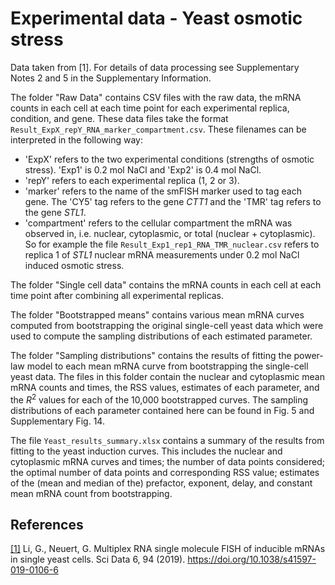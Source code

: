 # Experimental data - Yeast osmotic stress

Data taken from [1]. For details of data processing see Supplementary Notes 2 and 5 in the Supplementary Information.

The folder "Raw Data" contains CSV files with the raw data, the mRNA counts in each cell at each time point for each experimental replica, condition, and gene. These data files take the format `Result_ExpX_repY_RNA_marker_compartment.csv`. These filenames can be interpreted in the following way:
- 'ExpX' refers to the two experimental conditions (strengths of osmotic stress). 'Exp1' is 0.2 mol NaCl and 'Exp2' is 0.4 mol NaCl.
- 'repY' refers to each experimental replica (1, 2 or 3).
- 'marker' refers to the name of the smFISH marker used to tag each gene. The 'CY5' tag refers to the gene *CTT1* and the 'TMR' tag refers to the gene *STL1*.
- 'compartment' refers to the cellular compartment the mRNA was observed in, i.e. nuclear, cytoplasmic, or total (nuclear + cytoplasmic).
So for example the file `Result_Exp1_rep1_RNA_TMR_nuclear.csv` refers to replica 1 of *STL1* nuclear mRNA measurements under 0.2 mol NaCl induced osmotic stress.

The folder "Single cell data" contains the mRNA counts in each cell at each time point after combining all experimental replicas.

The folder "Bootstrapped means" contains various mean mRNA curves computed from bootstrapping the original single-cell yeast data which were used to compute the sampling distributions of each estimated parameter.

The folder "Sampling distributions" contains the results of fitting the power-law model to each mean mRNA curve from bootstrapping the single-cell yeast data. The files in this folder contain the nuclear and cytoplasmic mean mRNA counts and times, the RSS values, estimates of each parameter, and the $R^2$ values for each of the 10,000 bootstrapped curves. The sampling distributions of each parameter contained here can be found in Fig. 5 and Supplementary Fig. 14.

The file `Yeast_results_summary.xlsx` contains a summary of the results from fitting to the yeast induction curves. This includes the nuclear and cytoplasmic mRNA curves and times; the number of data points considered; the optimal number of data points and corresponding RSS value; estimates of the (mean and median of the) prefactor, exponent, delay, and constant mean mRNA count from bootstrapping.

## References

[[1]](https://www.nature.com/articles/s41597-019-0106-6) Li, G., Neuert, G. Multiplex RNA single molecule FISH of inducible mRNAs in single yeast cells. Sci Data 6, 94 (2019). https://doi.org/10.1038/s41597-019-0106-6
